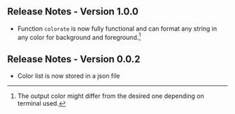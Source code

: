 #

## Release Notes - Version 1.0.0

- Function ```colorate``` is now fully functional and can format any string in any color for background and foreground.[^Note]

[^Note]: The output color might differ from the desired one depending on terminal used.

## Release Notes - Version 0.0.2

- Color list is now stored in a json file
